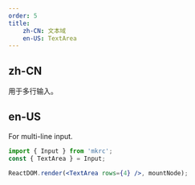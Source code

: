 ```yaml
---
order: 5
title:
    zh-CN: 文本域
    en-US: TextArea
---
```


## zh-CN

用于多行输入。

## en-US

For multi-line input.

````jsx
import { Input } from 'mkrc';
const { TextArea } = Input;

ReactDOM.render(<TextArea rows={4} />, mountNode);
````
